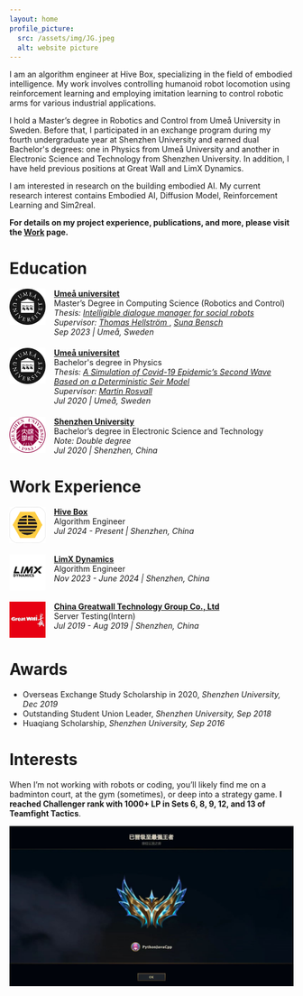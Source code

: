 ```yaml
---
layout: home
profile_picture:
  src: /assets/img/JG.jpeg
  alt: website picture
---
```

I am an algorithm engineer at Hive Box, specializing in the field of embodied intelligence. My work involves controlling humanoid robot locomotion using reinforcement learning and employing imitation learning to control robotic arms for various industrial applications.

I hold a Master’s degree in Robotics and Control from Umeå University in Sweden. Before that, I participated in an exchange program during my fourth undergraduate year at Shenzhen University and earned dual Bachelor's degrees: one in Physics from Umeå University and another in Electronic Science and Technology from Shenzhen University. In addition, I have held previous positions at Great Wall and LimX Dynamics.

I am interested in research on the building embodied AI. My current research interest contains Embodied AI, Diffusion Model, Reinforcement Learning and Sim2real. 

**For details on my project experience, publications, and more, please visit the [Work](https://hljmssjg.github.io/work) page.**
# Education



<div style="display: flex; align-items: flex-start; margin-bottom: 20px;">
  <img src="/assets/img/umu.png" alt="school icon" style="width: 64px; height: 64px; margin-right: 15px;" />
  <div>
    <strong><a href="https://umu.se/">Umeå universitet</a></strong>  
    <br />
    Master’s Degree in Computing Science (Robotics and Control)  
    <br />
    <em>Thesis:</em>
    <a href="https://umu.diva-portal.org/smash/record.jsf?pid=diva2%3A1796887&dswid=4253" style="font-style: italic;">
      Intelligible dialogue manager for social robots
    </a>
    <br />
    <em>Supervisor:</em>
    <a href="https://www.umu.se/en/staff/thomas-hellstrom/" style="font-style: italic;">
      Thomas Hellström
    </a>,
    <a href="https://www.umu.se/en/staff/suna-bensch/" style="font-style: italic;">
      Suna Bensch
    </a>
    <br />
    <em>Sep 2023 | Umeå, Sweden</em>  
  </div>
</div>

<div style="display: flex; align-items: flex-start; margin-bottom: 20px;">
  <img src="/assets/img/umu.png" alt="school icon" style="width: 64px; height: 64px; margin-right: 15px;" />
  <div>
    <strong><a href="https://umu.se/">Umeå universitet</a></strong>  
    <br />
    Bachelor's degree in Physics    
    <br />
    <em>Thesis:</em>
    <a href="https://umu.diva-portal.org/smash/record.jsf?dswid=-9588&pid=diva2%3A1569573&c=1&searchType=UNDERGRADUATE&language=en&query=&af=%5B%5D&aq=%5B%5B%7B%22author%22%3A%5B%22Sun%2C+Jiangeng%22%5D%7D%5D%5D&aq2=%5B%5B%5D%5D&aqe=%5B%5D&noOfRows=50&sortOrder=author_sort_asc&sortOrder2=title_sort_asc&onlyFullText=false&sf=all" style="font-style: italic;">
      A Simulation of Covid-19 Epidemic’s Second Wave Based on a Deterministic Seir Model
    </a>
    <br />
    <em>Supervisor:</em>
    <a href="https://www.umu.se/en/staff/martin-rosvall/" style="font-style: italic;">
      Martin Rosvall
    </a>
    <br />
    <em>Jul 2020 | Umeå, Sweden</em>  
  </div>
</div>

<div style="display: flex; align-items: flex-start; margin-bottom: 20px;">
  <img src="/assets/img/szu.png" alt="school icon" style="width: 64px; height: 64px; margin-right: 15px;" />
  <div>
    <strong><a href="https://www.szu.edu.cn/">Shenzhen University</a></strong>  
    <br />
    Bachelor’s degree in Electronic Science and Technology 
    <br />
    <em>Note: Double degree</em>
    <br />
    <em>Jul 2020 | Shenzhen, China</em>  
  </div>
</div>

# Work Experience
<div style="display: flex; align-items: flex-start; margin-bottom: 20px;">
  <img src="/assets/img/fc_icon.png" alt="job icon" style="width: 64px; height: 64px; margin-right: 15px;" />
  <div>
    <strong><a href="https://fcbox.com/">Hive Box</a></strong>  
    <br />
    Algorithm Engineer 
    <br />
    <span style="font-style: italic;">Jul 2024 - Present | Shenzhen, China</span>
  </div>
</div>

<div style="display: flex; align-items: flex-start; margin-bottom: 20px;">
  <img src="/assets/img/limx.png" alt="job icon" style="width: 64px; height: 64px; margin-right: 15px;" />
  <div>
    <strong><a href="https://limxdynamics.com/">LimX Dynamics</a></strong>  
    <br />
    Algorithm Engineer 
    <br />
    <span style="font-style: italic;">Nov 2023 - June 2024 | Shenzhen, China</span>
  </div>
</div>

<div style="display: flex; align-items: flex-start; margin-bottom: 20px;">
  <img src="/assets/img/greatwall.jpeg" alt="job icon" style="width: 64px; height: 64px; margin-right: 15px;" />
  <div>
    <strong><a href="https://www.greatwall.com.cn/">China Greatwall Technology Group Co., Ltd</a></strong>  
    <br />
    Server Testing(Intern)  
    <br />
    <span style="font-style: italic;">Jul 2019 - Aug 2019 | Shenzhen, China</span>
  </div>
</div>


# Awards

- Overseas Exchange Study Scholarship in 2020, *Shenzhen University, Dec 2019*
- Outstanding Student Union Leader, *Shenzhen University, Sep 2018*
- Huaqiang Scholarship, *Shenzhen University, Sep 2016*

# Interests
When I’m not working with robots or coding, you’ll likely find me on a badminton court, at the gym (sometimes), or deep into a strategy game. **I reached Challenger rank with 1000+ LP in Sets 6, 8, 9, 12, and 13 of Teamfight Tactics**.


<p align="center">
  <img src="/assets/img/TFT.jpeg" alt="TFT" width="600" />
</p>
